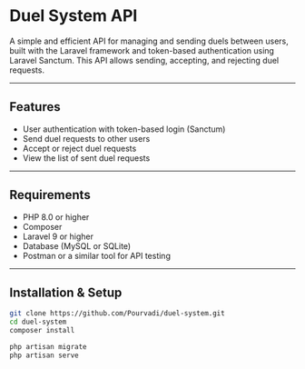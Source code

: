 # Duel System API

A simple and efficient API for managing and sending duels between users, built with the Laravel framework and token-based authentication using Laravel Sanctum. This API allows sending, accepting, and rejecting duel requests.

---

## Features

- User authentication with token-based login (Sanctum)
- Send duel requests to other users
- Accept or reject duel requests
- View the list of sent duel requests

---

## Requirements

- PHP 8.0 or higher
- Composer
- Laravel 9 or higher
- Database (MySQL or SQLite)
- Postman or a similar tool for API testing

---

## Installation & Setup

```bash
git clone https://github.com/Pourvadi/duel-system.git
cd duel-system
composer install

php artisan migrate
php artisan serve
